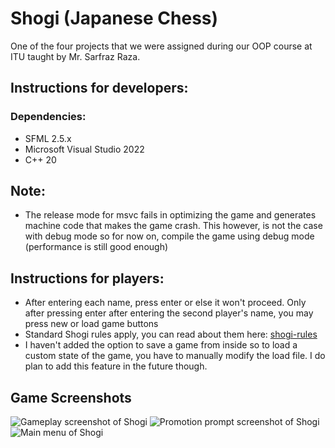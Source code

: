 # Shogi (Japanese Chess)
One of the four projects that we were assigned during our OOP course at ITU taught by Mr. Sarfraz Raza.
<br>

## Instructions for developers:
### Dependencies:
* SFML 2.5.x
* Microsoft Visual Studio 2022
* C++ 20

## Note:
* The release mode for msvc fails in optimizing the game and generates machine code that makes the game crash. This however, is not the case with debug mode so for now on, compile the game using debug mode (performance is still good enough)
## Instructions for players:
* After entering each name, press enter or else it won't proceed. Only after pressing enter after entering the second player's name, you may press new or load game buttons
* Standard Shogi rules apply, you can read about them here: [shogi-rules](https://www.shogi.cz/en/rules)
* I haven't added the option to save a game from inside so to load a custom state of the game, you have to manually modify the load file. I do plan to add this feature in the future though.
## Game Screenshots
![Gameplay screenshot of Shogi](https://i.imgur.com/pgHCaqC.jpg?1)
![Promotion prompt screenshot of Shogi](https://i.imgur.com/nQ5964g.jpg?1)
![Main menu of Shogi](https://i.imgur.com/Sk7UKyS.jpg?1)

